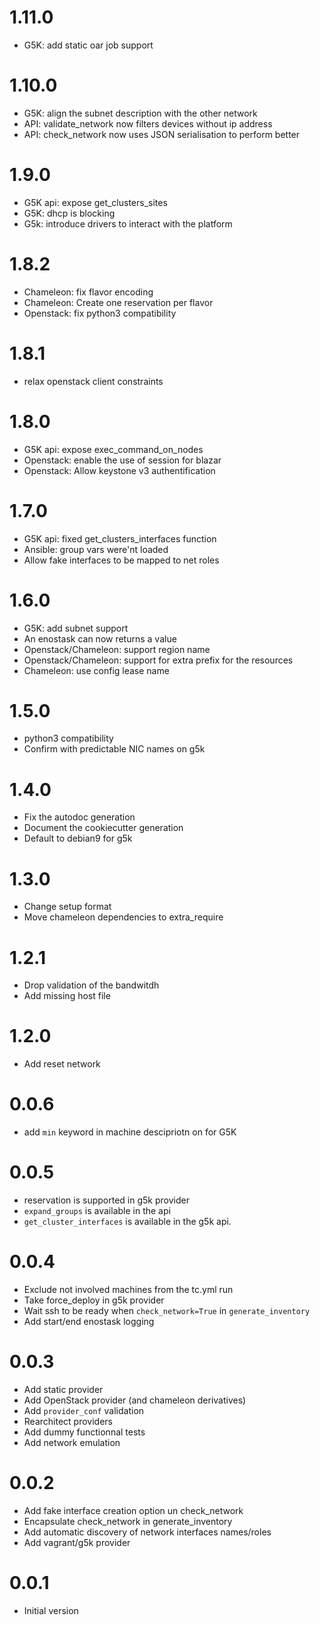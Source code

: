 # 1.11.0

* G5K: add static oar job support

# 1.10.0

* G5K: align the subnet description with the other network
* API: validate_network now filters devices without ip address
* API: check_network now uses JSON serialisation to perform better

# 1.9.0

* G5K api: expose get_clusters_sites
* G5K: dhcp is blocking
* G5k: introduce drivers to interact with the platform

# 1.8.2

* Chameleon: fix flavor encoding
* Chameleon: Create one reservation per flavor
* Openstack: fix python3 compatibility

# 1.8.1

* relax openstack client constraints

# 1.8.0

* G5K api: expose exec_command_on_nodes
* Openstack: enable the use of session for blazar
* Openstack: Allow keystone v3 authentification

# 1.7.0

* G5K api: fixed get_clusters_interfaces function
* Ansible: group vars were'nt loaded
* Allow fake interfaces to be mapped to net roles

# 1.6.0

* G5K: add subnet support
* An enostask can now returns a value
* Openstack/Chameleon: support region name
* Openstack/Chameleon: support for extra prefix for the resources
* Chameleon: use config lease name

# 1.5.0

* python3 compatibility
* Confirm with predictable NIC names on g5k

# 1.4.0

* Fix the autodoc generation
* Document the cookiecutter generation
* Default to debian9 for g5k

# 1.3.0

* Change setup format
* Move chameleon dependencies to extra_require

# 1.2.1

* Drop validation of the bandwitdh
* Add missing host file

# 1.2.0

* Add reset network


# 0.0.6 

* add `min` keyword in machine descipriotn on for G5K

# 0.0.5

* reservation is supported in g5k provider
* `expand_groups` is available in the api
* `get_cluster_interfaces` is available in the g5k api.

# 0.0.4

* Exclude not involved machines from the tc.yml run
* Take force_deploy in g5k provider
* Wait ssh to be ready when `check_network=True` in `generate_inventory`
* Add start/end enostask logging

# 0.0.3

* Add static provider
* Add OpenStack provider (and chameleon derivatives)
* Add `provider_conf` validation
* Rearchitect providers
* Add dummy functionnal tests
* Add network emulation

# 0.0.2 

* Add fake interface creation option un check_network
* Encapsulate check_network in generate_inventory
* Add automatic discovery of network interfaces names/roles
* Add vagrant/g5k provider

# 0.0.1

* Initial version
